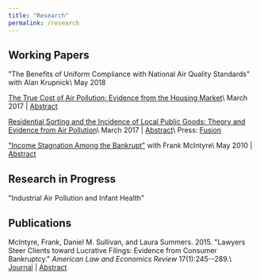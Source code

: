 ```yaml
---
title: "Research"
permalink: /research
---
```


## Working Papers

"The Benefits of Uniform Compliance with National Air Quality Standards" with Alan Krupnick\\
May 2018

[The True Cost of Air Pollution: Evidence from the Housing Market](/assets/Sullivan_Cost_of_Pollution_housing.pdf)\\
March 2017 | [Abstract](/poll_house)

[Residential Sorting and the Incidence of Local Public Goods: Theory and
Evidence from Air Pollution](/assets/Sullivan_Sorting_Pollution.pdf)\\
March 2017 | [Abstract](/poll_sort)\\
Press: [Fusion](http://fusion.net/story/319892/true-cost-of-environmental-gentrification-study/)

["Income Stagnation Among the Bankrupt"](https://papers.ssrn.com/sol3/papers.cfm?abstract_id=1684616) with Frank McIntyre\\
May 2010 | [Abstract](/bank_income)

## Research in Progress

"Industrial Air Pollution and Infant Health"


## Publications

McIntyre, Frank, Daniel M. Sullivan, and Laura Summers. 2015. "Lawyers Steer
Clients toward Lucrative Filings: Evidence from Consumer
Bankruptcy." *American Law and Economics Review* 17(1):245--289.\\
[Journal](http://aler.oxfordjournals.org/content/17/1/245.short) | [Abstract](/steer_bankrupt)
